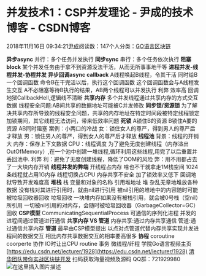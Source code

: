 
# 并发技术1：CSP并发理论 - 尹成的技术博客 - CSDN博客

2018年11月16日 09:34:21[尹成](https://me.csdn.net/yincheng01)阅读数：147个人分类：[GO语言](https://blog.csdn.net/yincheng01/article/category/7679307)[区块链](https://blog.csdn.net/yincheng01/article/category/7618299)[](https://blog.csdn.net/yincheng01/article/category/7679307)



**异步async**
并行：多个任务并发执行
**同步sync**
串行：多个任务依次执行
**阻塞block**
某个并发任务由于拿不到资源没法干活，从而无所事事地干等
**进程并发-线程并发-协程并发**
**异步回调async callback**
A线程唤起B线程，令其干活
同时给B一个回调函数
命令B在干完活以后，执行这个回调函数
这个回调函数会与A线程发生交互
A不必阻塞等待B执行的结果，AB两个线程可以并发执行
利弊
效率高
回调地狱CallbackHell,逻辑线不清晰
**共享内存**
多个并发线程通过共享内存的方式交互数据
线程安全问题:AB间共享的数据地址可能被C并发修改
**同步锁/资源锁**
为了解决共享内存所导致的线程安全问题，共享的内存地址在特定时间段被特定线程锁定
加锁期间，其它线程无法访问，带来低效率问题
**死锁**
A锁住B的资源
B锁住A要的资源
AB同时阻塞
案例：小两口的冷战
女：锁住女人的尊严，得到男人的尊严后才释放
男：锁住男人的尊严，得到女人的尊严后才释放
**线程池**
背景：线程的开销大
内存：保存上下文数据
CPU：线程调度
为了避免无度创建线程（内存溢出OutOfMemory）,在一个池中创建一堆线程,循环利用这些线程,用完了以后重置并丢回池中.
利弊
利：避免了无度创建线程，降低了OOM的风险
 弊：用不用都占去了一大块内存开销
**线程并发的弊端**
开线程占内存
啥也不干就拿走1M栈空间
1024条线程就占用1G内存
线程切换占CPU
内存共享不安全
加了锁效率又低下
回调地狱导致开发难度高
**堆栈**
栈
变量和对象的名称
引用堆地址
堆
杂乱无章地堆放各种数据
没有栈对其进行引用时，就由nil进行引用
被nil引用的堆地中的内容随时可能被垃圾回收器回收
垃圾回收
一块堆内存如果没有被栈引用，就会被0号栈（空nil）所引用
一切被nil引用的对内存，会随时被垃圾回收器（GarbageCollector=GC）回收
**CSP模型**
CommunicatingSequentialProcess
可通信的序列化进程
并发的进程间通过管道进行通信
**共享内存 VS 管道**
内存共享:通过内存共享通信
管道:通过通信共享内存
**管道**
最早由CSP模型提出
以点对点管道代替内存共享实现并发进程间的数据交互
相比内存共享数据交互的相率要高很多
**协程**
coroutine
coorperte
协作
IO时让出CPU
routine
事务
微线程/纤程
学院Go语言视频主页
[https://edu.csdn.net/lecturer/1928](https://edu.csdn.net/lecturer/1928)
[清华团队带你实战区块链开发](https://ke.qq.com/course/344443?tuin=3d17195d)
扫码获取海量视频及源码   QQ群：721929980
![在这里插入图片描述](https://img-blog.csdnimg.cn/20181116092700978.png?x-oss-process=image/watermark,type_ZmFuZ3poZW5naGVpdGk,shadow_10,text_aHR0cHM6Ly9ibG9nLmNzZG4ubmV0L3lpbmNoZW5nMDE=,size_16,color_FFFFFF,t_70)

